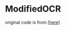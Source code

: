 # ModifiedOCR
original code is from [[here]](https://github.com/hieubkvn123/revisiting-gnn-curvature)
